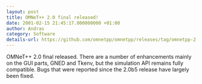 ```yaml
---
layout: post
title: OMNeT++ 2.0 final released!
date: 2001-02-15 21:45:17.000000000 +01:00
author: Andras
category: Software
details-url: https://github.com/omnetpp/omnetpp/releases/tag/omnetpp-2.0
---
```

OMNeT++ 2.0 final released. There are a number of enhancements mainly on the GUI
parts, GNED and Tkenv, but the simulation API remains fully compatible. Bugs
that were reported since the 2.0b5 release have largely been fixed.

